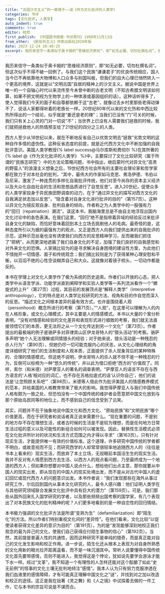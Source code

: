 ```yaml
---
title: “古国沙文主义”的一面镜子——读《作为文化批评的人类学》
categories: 书评
tags: [文化批评, 人类学]
auto_indent: true
comments: true
editor: 皎然
first_publish: 《中国图书商报·书评周刊》1998年11月13日
from_other: 《新批判主义》作家出版社2019年版
date: 2023-12-24 10:40:25
excerpt: 我历来信守一条类似于奥卡姆的“思维经济原则”，即“如无必要，切勿杜撰名词”。但这次似乎不得不破一回例了。与我们这个民族“谦谦君子”的优良传统相应，国人当今已不再依靠地大物博和人口众多与别国叫板，但我们的自大心理已悄然转入一个更高的境界，这就是以“文明古国”自居的精神上的沙文主义。据说中国是世界上唯一的一个自轴心时代以来流传至今未曾中断的古老文明（不知古希腊文明该如何算，如果不把文明视为生物学上的一种体液或基因组织的话）。这种话听得多了，使人觉得我们今天的面子和自尊都依赖于这“古老”，就像过去乡村里那些老得动弹不了、说话人家都得听着的老族长一样。20世纪80年代以来的文化热和中西比较热所得出的一个结论，似乎就是“姜还是老的辣”；当我们已没有“门”可关的时候，我们只有关上心灵的门对一切说“不”；当世界上已没有人需要我们拯救的时候，我们就把拯救他人的热情预支给了21世纪的四分之三的人类。
---
```

我历来信守一条类似于奥卡姆的“思维经济原则”，即“如无必要，切勿杜撰名词”。但这次似乎不得不破一回例了。与我们这个民族“谦谦君子”的优良传统相应，国人当今已不再依靠地大物博和人口众多与别国叫板，但我们的自大心理已悄然转入一个更高的境界，这就是以“文明古国”自居的精神上的沙文主义。据说中国是世界上唯一的一个自轴心时代以来流传至今未曾中断的古老文明（不知古希腊文明该如何算，如果不把文明视为生物学上的一种体液或基因组织的话）。这种话听得多了，使人觉得我们今天的面子和自尊都依赖于这“古老”，就像过去乡村里那些老得动弹不了、说话人家都得听着的老族长一样。20世纪80年代以来的文化热和中西比较热所得出的一个结论，似乎就是“姜还是老的辣”；当我们已没有“门”可关的时候，我们只有关上心灵的门对一切说“不”；当世界上已没有人需要我们拯救的时候，我们就把拯救他人的热情预支给了21世纪的四分之三的人类。

西方人至少从18世纪以来，就在不断地反省自己以优势文明去“拯救”劣势文明的这种自作多情的虚伪性。这种反省态度的前提，就是近代西方文化中不断加强的自我批评意识。美国人类学教授{% label success@马尔库斯和费彻尔 %}在其所著的{% label @《作为文化批评的人类学》 %}中，主要探讨了文化比较研究（属于所谓的“民族志研究”）中的方法论策略问题，书中指出，继启蒙时代对异文化“高贵的野蛮人”的浪漫主义想象之后，19世纪西方社会所有的主要社会理论家和哲学家都在致力于对本社会的批判，“其中，最伟大的作家如马克思、弗洛伊德、韦伯以及尼采，激发了一种连贯的多样化自我批评传统，他们对至今尚存的资本主义经济以及大众化自由社会的生活和思想品质进行了自觉反思”。进入20世纪，促使众多的人类学家投身于异民族田野调查的动力，在于“通过异文化的描写对西方文化的自我满足状态加以反思”，“隐含着对自身文化进行批评的目的”（第157页）。这种以异文化为镜反观自身、批判自身的倾向，作者称之为人类学中的一股强有力的“回归（repatriation）潮流”。读这本书，我脑海里总是不由自主地浮现出国内文化讨论中的各色表演。在我们这里，“回归”绝不是指带着异域的经验反过来批评自身文化的缺陷，而恰好意味着回到本土立场去挑剔他人的毛病。最奇怪的是，这种态度所引以为据的最强有力的观点，又正是西方人向我们提供出来的自我批评的示范，这种示范丝毫也没有诱使我们向西方的反思精神学习，反而被我们抓住了“把柄”，从而更深地遮蔽了我们自身文化的不足，加强了我们良好的自我感觉和对外来文化的恐惧。人家搞比较为的是寻求解决自身困境的建设性方案，为此他们不惜抛开一切情感、面子和传统观念；我们搞比较则是为了获得某种心理安慰和平衡，以滔滔不绝的心性空谈糊弄自己和大众。这就像对着镜子梳头，一切动作都是反的。

本书在学理上对文化人类学作了极为系统的历史追索。作者们以开放的心态，把人类学中从语言学派、功能学派直到阐释学和实验人类学等一系列流派看作一个“螺旋式的上升”（第27页）过程，其目前的发展顶点是“解释人类学”（interpretive anthropology），它的特点是对人类学比较研究的方法、视角和目的作自觉而深入的反思。“描述文化之间根本差异的最有效方式，也许是围绕着人观（personhood）概念所进行的考察（第71页）。”“人观”，在这里可以理解为人的内在人格形象，或文化心理模式，其中主要是人的情感模式。本书以大量的个案分析表明，“没有对情感和经验的文化差异和表现形式进行细致的考察，我们就无法直接领悟它们的本质，更无法将之从一个文化传达到另一个文化”（第73页）。作者提出的最极端的例子是骆萨多对菲律宾山区伊龙哥特人的“猎头活动”的考察。骆萨多声明“她个人无法理解或同情猎头的经验；对于她来说，猎头活动是一种残忍的杀人行为”（第90页），但她仍尽一切可能克服内心的厌恶，从文化心理结构的角度详细研究了他们的生活制度和人观本质，正面提供了杀人现象背后的某种特殊的、合理的情感模式。但这绝不说明，伊龙哥特人的杀人就不但不是一种残忍的行为，反倒可以标榜为一种“悠久的传统”，并以此为借口拒绝“西方的”价值观了。同样，索尔（和米德）对萨摩亚人的著名的调查表明，“萨摩亚人的语言不存在与西方语言的‘人格’相对应的词汇，也不存在苏格拉底式的话‘认识你自己’，他们的说法是‘让您照顾关系吧’”（第98页）。米德等人借此作为批评美国人的情感教养模式的范本，并给美国的人格教育带来了极大的影响。我觉得萨摩亚人与我们中国传统人格有颇为一致之处，但恐怕没有一个中国传统的维护者会愿意把中国文化放到与那个原始岛民同等的地位上，而不感到自己的信念受到了讥笑。

其实，问题并不在于抽象地说中国文化和西方文化、“原始民族”和“文明民族”哪个价值更高，而在于研究者和说话者真正说来需要什么。“现在重要的问题，不是别的地方存不存在理想生活，或者古时候的生活是不是较为理想，而是任何地方日常生活过程的意义以及可能性的新组合如何可以被发现。因此，替换性生活模式必须在文化批评所针对的状况和生活方式范围之内才得以寻求”（第163页）。只有针对现实生活，才能提供唯一有效的价值标准。这个道理，许多研究中国传统的学者都不明白，或故意视而不见；而研究西学的人却常常很轻率地追随西方人的（往往是书本上看来的）现实生活，而放弃了本土立场，无视眼前本国活生生的现实生活。我并不反对有人情愿到西方去生活、以西方人的观点看问题，乃至最终成为一个地道的西方人；但如果你想要对中国人说点什么，想给他们出点主意，那你就要从中国人的现实出发，即从现在的中国人的现实处境出发，而不是从对古代中国人的虚幻回忆或现代西方人的问题意识出发。本书作者说：“我们发现那些在海外从事过研究工作，尔后回到国内从事本文化研究的人，最令人感兴趣：他们证明人类学在与其他研究领域联合发展文化批评中具有巨大的潜力”（第159页）。可是，我们那些从国外回来扎入国学研究的学者，以及那些频频出国考察的国学家，有几个表现出了对本民族文化的批判精神的呢？人们更多地看到的是一种自恋性的回归情结。

本书极力强调的文化批评方法是所谓“变熟为生”（defamiliarization）即“陌生化”的方法。所以作者们特别重视文化间的“差异性”。在他们看来，文化比较“以促使读者获得文化差异的意识为目的”（第191页），为的是“发现能够深刻地校正我们观念的最为异己的文化，使我们自己获得应付陌生事物的信心”（第192页）。当然，其前提是普遍人性的共通性，因而这种研究不是单纯的猎奇，而是真正能对自己的文化发生影响和校正作用。进一步说，陌生化还从根本上表现为对自身所熟悉的文化用新的眼光拉开距离遥看，而不是一味沉溺其中。常听人说要懂得中国传统文化首先要带感情，否则不能进入，我觉得这是个悖论，犹如说先要学会游泳才能下水一样。经过“文革”，我不知道一个有理性的人怎样还能对这个酝酿了如此“史无前例”的怪事的文化土壤无批判地倾注“感情”。我本人认为只有努力克服渗透在我们血液里的感情障碍，才有可能真正理解中国文化之“谜”，并找到对之加以改造和校正的途径。这正是我在拙著《灵之舞》和《人之镜》中试探着去做的一件工作，它与本书的宗旨可说是不谋而合。
